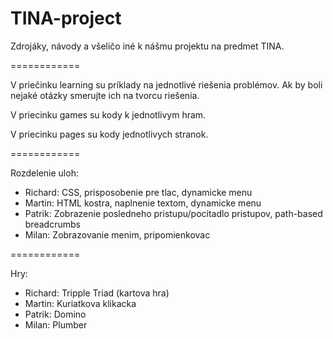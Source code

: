 TINA-project
============

Zdrojáky, návody a všeličo iné k nášmu projektu na predmet TINA.

============

V priečinku learning su príklady na jednotlivé riešenia problémov.
Ak by boli nejaké otázky smerujte ich na tvorcu riešenia.

V priecinku games su kody k jednotlivym hram.

V priecinku pages su kody jednotlivych stranok.

============

Rozdelenie uloh:

- Richard: CSS, prisposobenie pre tlac, dynamicke menu
- Martin: HTML kostra, naplnenie textom, dynamicke menu
- Patrik: Zobrazenie posledneho pristupu/pocitadlo pristupov, path-based breadcrumbs
- Milan: Zobrazovanie menim, pripomienkovac

============

Hry: 

- Richard: Tripple Triad (kartova hra)
- Martin: Kuriatkova klikacka
- Patrik: Domino
- Milan: Plumber
